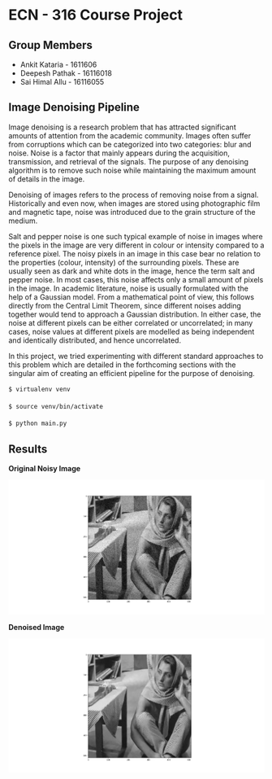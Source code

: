 # ECN - 316 Course Project

## Group Members

- Ankit Kataria - 1611606
- Deepesh Pathak - 16116018
- Sai Himal Allu - 16116055

## Image Denoising Pipeline

Image denoising is a research problem that has attracted significant amounts of attention from the academic community. Images often suffer from corruptions which can be categorized into two categories: blur and noise.
Noise is a factor that mainly appears during the acquisition, transmission, and retrieval of the signals. The purpose of any denoising algorithm is to remove such noise while maintaining the maximum amount of details in the image.

Denoising of images refers to the process of removing noise from a signal.
Historically and even now, when images are stored using photographic film and magnetic tape, noise was introduced due to the grain structure of the medium. 

Salt and pepper noise is one such typical example of noise in images where the pixels in the image are very different in colour or intensity compared to a reference pixel. The noisy pixels in an image in this case bear no relation to the properties (colour, intensity) of the surrounding pixels. These are usually seen as dark and white dots in the image, hence the term salt and pepper noise. In most cases, this noise affects only a small amount of pixels in the image. 
In academic literature, noise is usually formulated with the help of a Gaussian model. From a mathematical point of view, this follows directly from the Central Limit Theorem, since different noises adding together would tend to approach a Gaussian distribution. In either case, the noise at different pixels can be either correlated or uncorrelated; in many cases, noise values at different pixels are modelled as being independent and identically distributed, and hence uncorrelated.

In this project, we tried experimenting with different standard approaches to this problem which are detailed in the forthcoming sections with the singular aim of creating an efficient pipeline for the purpose of denoising.

```bash
$ virtualenv venv

$ source venv/bin/activate

$ python main.py
```

## Results

**Original Noisy Image**

![Original Image](/demo_data/test.png)

**Denoised Image**

![Denoised Image](/demo_data/test_output.png)
